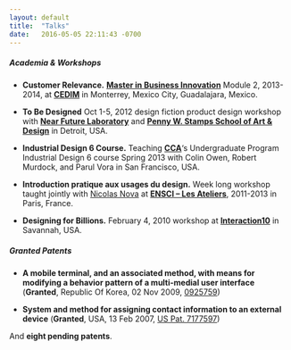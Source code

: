 ```yaml
---
layout: default
title:  "Talks"
date:   2016-05-05 22:11:43 -0700
---
```

##### Academia & Workshops

*   **Customer Relevance.**
    **[Master in Business Innovation](http://www.cedim.edu.mx/posgrado/maestrias/master-in-business-innovation/descripcion/)** Module 2, 2013-2014, at **[CEDIM](http://www.cedim.edu.mx/)** in Monterrey, Mexico City, Guadalajara, Mexico.

*   **To Be Designed**
    Oct 1-5, 2012 design fiction product design workshop with **[Near Future Laboratory](http://nearfuturelaboratory.com/)** and **[Penny W. Stamps School of Art & Design](http://art-design.umich.edu/)** in Detroit, USA.

*   **Industrial Design 6 Course.**
    Teaching **[CCA](http://www.cca.edu/academics/industrial-design)**‘s Undergraduate Program Industrial Design 6 course Spring 2013 with Colin Owen, Robert Murdock, and Parul Vora in San Francisco, USA.

*   **Introduction pratique aux usages du design.**
    Week long workshop taught jointly with [Nicolas Nova](http://liftlab.com/think/nova/) at **[ENSCI – Les Ateliers](http://www.ensci.com/)**, 2011-2013 in Paris, France.

*   **Designing for Billions.**
    February 4, 2010 workshop at **[Interaction10](http://interaction.ixda.org/)** in Savannah, USA.

<h5 class="patents">Granted Patents</h5>

*   **A mobile terminal, and an associated method, with means for modifying a behavior pattern of a multi-medial user interface**
    (**Granted**, Republic Of Korea, 02 Nov 2009, [0925759](http://www.wipo.int/pctdb/en/wo.jsp?wo=2006070240))

*   **System and method for assigning contact information to an external device**
    (**Granted**, USA, 13 Feb 2007, [US Pat. 7177597](http://www.google.com/patents?id=7ut-AAAAEBAJ&pg=PA1&lpg=PA1&dq=US+Pat.+7177597&source=bl&ots=LKMY_ldnnX&sig=YOaeIVFT1-L497nyCok-EJ1citM&hl=en&sa=X&oi=book_result&resnum=4&ct=result))

And **eight pending patents**.
